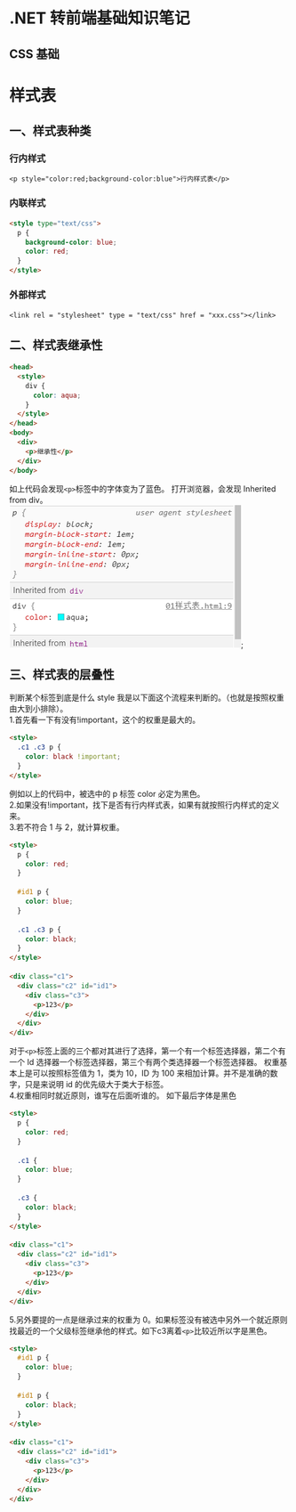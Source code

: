 # .NET 转前端基础知识笔记

## CSS 基础

# 样式表

## 一、样式表种类

### 行内样式

`<p style="color:red;background-color:blue">行内样式表</p>`

### 内联样式

```html
<style type="text/css">
  p {
    background-color: blue;
    color: red;
  }
</style>
```

### 外部样式

`<link rel = "stylesheet" type = "text/css" href = "xxx.css"></link>`

## 二、样式表继承性

```html
<head>
  <style>
    div {
      color: aqua;
    }
  </style>
</head>
<body>
  <div>
    <p>继承性</p>
  </div>
</body>
```

如上代码会发现`<p>`标签中的字体变为了蓝色。
打开浏览器，会发现 Inherited from div。  
![继承性](..\Data\继承性.png);

## 三、样式表的层叠性

判断某个标签到底是什么 style 我是以下面这个流程来判断的。（也就是按照权重由大到小排除）。  
1.首先看一下有没有!important，这个的权重是最大的。

```html
<style>
  .c1 .c3 p {
    color: black !important;
  }
</style>
```

例如以上的代码中，被选中的 p 标签 color 必定为黑色。  
2.如果没有!important，找下是否有行内样式表，如果有就按照行内样式的定义来。  
3.若不符合 1 与 2，就计算权重。

```html
<style>
  p {
    color: red;
  }

  #id1 p {
    color: blue;
  }

  .c1 .c3 p {
    color: black;
  }
</style>

<div class="c1">
  <div class="c2" id="id1">
    <div class="c3">
      <p>123</p>
    </div>
  </div>
</div>
```

对于`<p>`标签上面的三个都对其进行了选择，第一个有一个标签选择器，第二个有一个 Id 选择器一个标签选择器，第三个有两个类选择器一个标签选择器。
权重基本上是可以按照标签值为 1，类为 10，ID 为 100 来相加计算。并不是准确的数字，只是来说明 id 的优先级大于类大于标签。  
4.权重相同时就近原则，谁写在后面听谁的。 如下最后字体是黑色

```html
<style>
  p {
    color: red;
  }

  .c1 {
    color: blue;
  }

  .c3 {
    color: black;
  }
</style>

<div class="c1">
  <div class="c2" id="id1">
    <div class="c3">
      <p>123</p>
    </div>
  </div>
</div>
```

5.另外要提的一点是继承过来的权重为 0。如果标签没有被选中另外一个就近原则找最近的一个父级标签继承他的样式。如下c3离着`<p>`比较近所以字是黑色。

```html
<style>
  #id1 p {
    color: blue;
  }

  #id1 p {
    color: black;
  }
</style>

<div class="c1">
  <div class="c2" id="id1">
    <div class="c3">
      <p>123</p>
    </div>
  </div>
</div>
```

